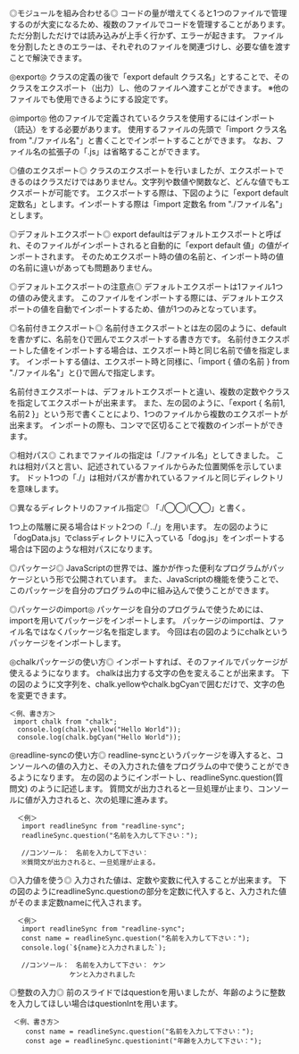 ◎モジュールを組み合わせる◎
コードの量が増えてくると1つのファイルで管理するのが大変になるため、複数のファイルでコードを管理することがあります。
ただ分割しただけでは読み込みが上手く行かず、エラーが起きます。
ファイルを分割したときのエラーは、それぞれのファイルを関連づけし、必要な値を渡すことで解決できます。

◎export◎
クラスの定義の後で「export default クラス名」とすることで、そのクラスをエクスポート（出力）し、他のファイルへ渡すことができます。
※他のファイルでも使用できるようにする設定です。

◎import◎
他のファイルで定義されているクラスを使用するにはインポート（読込）をする必要があります。
使用するファイルの先頭で「import クラス名 from "./ファイル名"」と書くことでインポートすることができます。
なお、ファイル名の拡張子の「.js」は省略することができます。

◎値のエクスポート◎
クラスのエクスポートを行いましたが、エクスポートできるのはクラスだけではありません。文字列や数値や関数など、どんな値でもエクスポートが可能です。
エクスポートする際は、下図のように「export default 定数名」とします。インポートする際は「import 定数名 from "./ファイル名"」とします。

◎デフォルトエクスポート◎
export defaultはデフォルトエクスポートと呼ばれ、そのファイルがインポートされると自動的に「export default 値」の値がインポートされます。
そのためエクスポート時の値の名前と、インポート時の値の名前に違いがあっても問題ありません。

◎デフォルトエクスポートの注意点◎
デフォルトエクスポートは1ファイル1つの値のみ使えます。
このファイルをインポートする際には、デフォルトエクスポートの値を自動でインポートするため、値が1つのみとなっています。

◎名前付きエクスポート◎
名前付きエクスポートとは左の図のように、defaultを書かずに、名前を{}で囲んでエクスポートする書き方です。
名前付きエクスポートした値をインポートする場合は、エクスポート時と同じ名前で値を指定します。
インポートする値は、エクスポート時と同様に、「import { 値の名前 } from "./ファイル名"」と{}で囲んで指定します。

名前付きエクスポートは、デフォルトエクスポートと違い、複数の定数やクラスを指定してエクスポートが出来ます。
また、左の図のように、「export { 名前1, 名前2 }」という形で書くことにより、1つのファイルから複数のエクスポートが出来ます。
インポートの際も、コンマで区切ることで複数のインポートができます。

◎相対パス◎
これまでファイルの指定は「./ファイル名」としてきました。
これは相対パスと言い、記述されているファイルからみた位置関係を示しています。
ドット1つの「./」は相対パスが書かれているファイルと同じディレクトリを意味します。

◎異なるディレクトリのファイル指定◎
「./◯◯/◯◯」と書く。

1つ上の階層に戻る場合はドット2つの「../」を用います。
左の図のように「dogData.js」でclassディレクトリに入っている「dog.js」をインポートする場合は下図のような相対パスになります。

◎パッケージ◎
JavaScriptの世界では、誰かが作った便利なプログラムがパッケージという形で公開されています。
また、JavaScriptの機能を使うことで、このパッケージを自分のプログラムの中に組み込んで使うことができます。

◎パッケージのimport◎
パッケージを自分のプログラムで使うためには、importを用いてパッケージをインポートします。
パッケージのimportは、ファイル名ではなくパッケージ名を指定します。
今回は右の図のようにchalkというパッケージをインポートします。

◎chalkパッケージの使い方◎
インポートすれば、そのファイルでパッケージが使えるようになります。
chalkは出力する文字の色を変えることが出来ます。
下の図のように文字列を、chalk.yellowやchalk.bgCyanで囲むだけで、文字の色を変更できます。

    ＜例、書き方＞
     import chalk from "chalk";
      console.log(chalk.yellow("Hello World"));
      console.log(chalk.bgCyan("Hello World"));

◎readline-syncの使い方◎
readline-syncというパッケージを導入すると、コンソールへの値の入力と、その入力された値をプログラムの中で使うことができるようになります。
左の図のようにインポートし、readlineSync.question(質問文) のように記述します。
質問文が出力されると一旦処理が止まり、コンソールに値が入力されると、次の処理に進みます。

      ＜例＞
       import readlineSync from "readline-sync";
       readlineSync.question("名前を入力して下さい：");

       //コンソール：　名前を入力して下さい：
       ※質問文が出力されると、一旦処理が止まる。

◎入力値を使う◎
入力された値は、定数や変数に代入することが出来ます。
下の図のようにreadlineSync.questionの部分を定数に代入すると、入力された値がそのまま定数nameに代入されます。

      ＜例＞
       import readlineSync from "readline-sync";
       const name = readlineSync.question("名前を入力して下さい：");
       console.log(`${name}と入力されました`);
       
       //コンソール：　名前を入力して下さい： ケン
                   ケンと入力されました
                   
◎整数の入力◎
前のスライドではquestionを用いましたが、年齢のように整数を入力してほしい場合はquestionIntを用います。

     ＜例、書き方＞
        const name = readlineSync.question("名前を入力して下さい：");
        const age = readlineSync.questionint("年齢を入力して下さい：");

